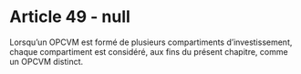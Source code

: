 # Article 49 - null


Lorsqu’un OPCVM est formé de plusieurs compartiments d’investissement, chaque compartiment est considéré, aux fins du présent chapitre, comme un OPCVM distinct.
